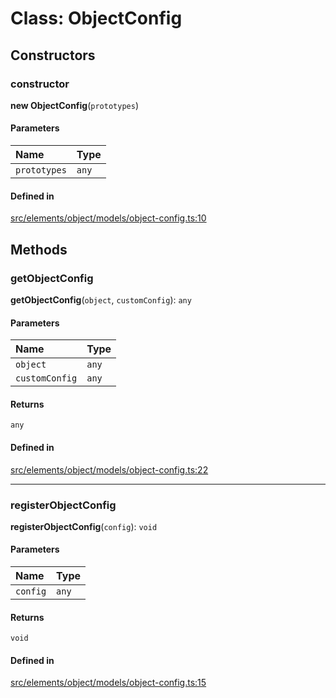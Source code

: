 # Class: ObjectConfig

## Constructors

### constructor

**new ObjectConfig**(`prototypes`)

#### Parameters

| Name | Type |
| :------ | :------ |
| `prototypes` | `any` |

#### Defined in

[src/elements/object/models/object-config.ts:10](https://github.com/io-gui/iogui/blob/main/src/elements/object/models/object-config.ts#L10)

## Methods

### getObjectConfig

**getObjectConfig**(`object`, `customConfig`): `any`

#### Parameters

| Name | Type |
| :------ | :------ |
| `object` | `any` |
| `customConfig` | `any` |

#### Returns

`any`

#### Defined in

[src/elements/object/models/object-config.ts:22](https://github.com/io-gui/iogui/blob/main/src/elements/object/models/object-config.ts#L22)

___

### registerObjectConfig

**registerObjectConfig**(`config`): `void`

#### Parameters

| Name | Type |
| :------ | :------ |
| `config` | `any` |

#### Returns

`void`

#### Defined in

[src/elements/object/models/object-config.ts:15](https://github.com/io-gui/iogui/blob/main/src/elements/object/models/object-config.ts#L15)

